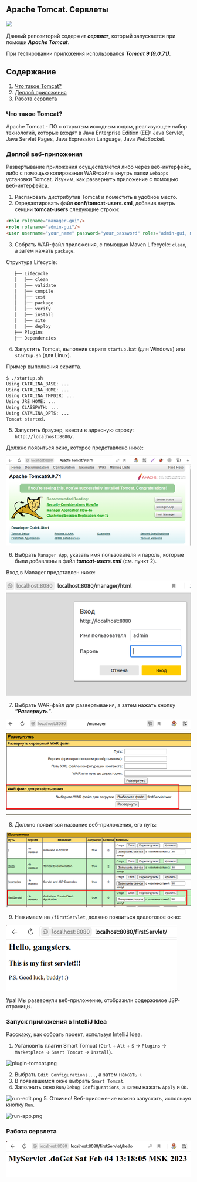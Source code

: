 ## Apache Tomcat. Сервлеты
<image src="https://www.hostiki.com/blog/wp-content/uploads/2022/01/Apache-Tomcat-414x232.png"/>

Данный репозиторий содержит _**сервлет**_,
который запускается при помощи _**Apache Tomcat**_.

При тестировании приложения использовался _**Tomcat 9 (9.0.71)**_.

## Содержание
1. [Что такое Tomcat?](#about-tomcat)
2. [Деплой приложения](#deploy)
3. [Работа сервлета](#working-servlet)

### Что такое Tomcat? <a name="about-tomcat"></a>
Apache Tomcat - ПО с открытым исходным кодом, реализующее набор технологий, которые 
входят в Java Enterprise Edition (EE): Java Servlet, Java Servlet Pages,
Java Expression Language, Java WebSocket.

### Деплой веб-приложения <a name="deploy"></a>
Развертывание приложения осуществляется либо через веб-интерфейс,
либо c помощью копирования WAR-файла внутрь папки `webapps` установки Tomcat.
Изучим, как развернуть приложение с помощью веб-интерфейса.

1. Распаковать дистрибутив Tomcat и поместить в удобное место.
2. Отредактировать файл **conf/tomcat-users.xml**, добавив внутрь 
секции **tomcat-users** следующие строки:
```html
<role rolename="manager-gui"/>
<role rolename="admin-gui"/>
<user username="your_name" password="your_password" roles="admin-gui, manager-gui"/>
```
3. Собрать WAR-файл приложения, с помощью Maven 
Lifecycle: `clean`, а затем нажать `package`.

Структура Lifecycle:
```
   ├── Lifecycle
   │   ├── clean
   │   ├── validate
   │   ├── compile
   │   ├── test
   │   ├── package
   │   ├── verify
   │   ├── install
   │   ├── site
   │   ├── deploy
   ├── Plugins
   ├── Dependencies
```
4. Запустить Tomcat, выполнив скрипт `startup.bat` (для
Windows) или `startup.sh` (для Linux).

Пример выполнения скрипта.
```
$ ./startup.sh
Using CATALINA_BASE: ...
USing CATALINA_HOME: ...
Using CATALINA_TMPDIR: ...
Using JRE_HOME: ...
Using CLASSPATH: ...
Using CATALINA_OPTS: ...
Tomcat started.
```
5. Запустить браузер, ввести в адресную строку:
`http://localhost:8080/`. 

Должно появиться окно, которое представлено ниже:

![Стартовая страница](images/start-tomcat.png)

6. Выбрать `Manager App`, указать имя пользователя и пароль, которые
были добавлены в файл _**tomcat-users.xml**_ (см. пункт 2).

Вход в Manager представлен ниже:

![Вход](images/auth.png)

7. Выбрать WAR-файл для развертывания, а затем
нажать кнопку _**"Развернуть"**_.

![Выбор WAR-файла](images/war-file.png)

8. Должно появиться название веб-приложения, его путь:

![/firstServlet](images/firstServlet.png)

9. Нажимаем на `/firstServlet`, должно появиться диалоговое окно:

![hello](images/hello.png)

Ура! Мы развернули веб-приложение, отобразили
содержимое JSP-страницы.

### Запуск приложения в IntelliJ Idea
Расскажу, как собрать проект, используя IntelliJ Idea.
1. Установить плагин Smart Tomcat (`Ctrl` + `Alt` + `S` 
-> `Plugins` -> `Marketplace` -> `Smart Tomcat` -> `Install`).

![plugin-tomcat.png](https://i.postimg.cc/LXF5X089/plugin-tomcat.png)

2. Выбрать `Edit Configurations...`, а затем нажать `+`.
3. В появившемся окне выбрать `Smart Tomcat`.
4. Заполнить окно `Run/Debug Configurations`, а затем нажать
`Apply` и `OK`.

![run-edit.png](https://i.postimg.cc/RFDLYH1J/run-edit.png)
5. Отлично! Веб-приложение можно запускать, используя кнопку `Run`.

![run-app.png](https://i.postimg.cc/ZR46DLyq/run-app.png)

### Работа сервлета <a name="working-servlet"></a>
![Работа сервлета](images/work-servlet.png)
